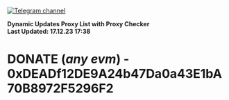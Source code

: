[![Telegram channel](https://img.shields.io/endpoint?url=https://runkit.io/damiankrawczyk/telegram-badge/branches/master?url=https://t.me/n4z4v0d)](https://t.me/n4z4v0d) 

**Dynamic Updates Proxy List with Proxy Checker**  
**Last Updated: 17.12.23 17:38**

# DONATE (_any evm_) - 0xDEADf12DE9A24b47Da0a43E1bA70B8972F5296F2
